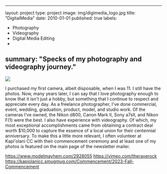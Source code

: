 
---
layout: project
type: project
image: img/digimedia_logo.jpg
title: "DigitalMedia"
date: 2010-01-01
published: true
labels:
  - Photography
  - Videography
  - Digital Media Editing
  - 
summary: "Specks of my photography and videography journey."
---

<img class="img-fluid" src="../img/digimedia_photo">

I purchased my first camera, albeit disposable, when I was 11. I still have the photos. Now, many years later, I can say that I love photography enough to know that it isn't just a hobby, but something that I continue to respect and appreciate every day. As a freelance photographer, I've done commercial, event, wedding, graduation, product, model, and studio work. Of the cameras I've owned, the Nikon d800, Canon Mark II, Sony a7sII, and Nikon F(1) were the best.
I also have experience with videography. Of which, my most exceptional accomplishments came from obtaining a contract deal worth $10,000 to capture the essence of a local union for their centennial anniversary. To make this a little more relevant, I often volunteer at Kapi'olani CC with their commencement ceremony and at least one of my photos is featured on the main page of the newsletter mailer.


https://www.modelmayhem.com/2928055
https://vimeo.com/theraverock
https://kapiolanicc.smugmug.com/Commencement/2023-Fall-Commencement
 
